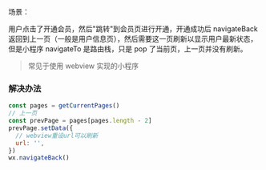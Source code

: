 场景：

用户点击了开通会员，然后"跳转"到会员页进行开通，开通成功后 navigateBack 返回到上一页（一般是用户信息页），然后需要这一页刷新以显示用户最新状态，但是小程序 navigateTo 是路由栈，只是 pop 了当前页，上一页并没有刷新。

> 常见于使用 webview 实现的小程序

### 解决办法

```js
const pages = getCurrentPages()
// 上一页
const prevPage = pages[pages.length - 2]
prevPage.setData({
  // webview重设url可以刷新
  url: '',
})
wx.navigateBack()
```
